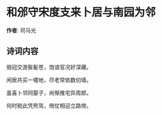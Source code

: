 # 和邠守宋度支来卜居与南园为邻

**作者**: 司马光

## 诗词内容

弱冠交游鬓髪苍，饱谙官况好深藏。

闲居共买一壥地，尽老常依数仞墙。

虽喜卜邻同晏子，尚惭推宅异周郎。

何时税此凭熊驾，倚仗相迎立路傍。

